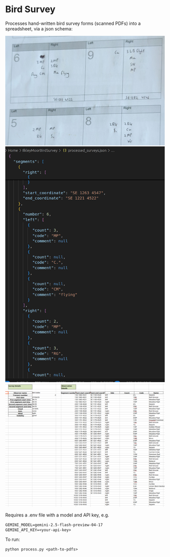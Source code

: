 # Bird Survey

Processes hand-written bird survey forms (scanned PDFs) into a spreadsheet, via a json schema:

![raw-data](./img/raw_data.png) ![json](./img/json.png)
![excel](./img/excel.png)

Requires a .env file with a model and API key, e.g.

```
GEMINI_MODEL=gemini-2.5-flash-preview-04-17
GEMINI_API_KEY=<your-api-key>
```

To run:
```
python process.py <path-to-pdfs>
```

